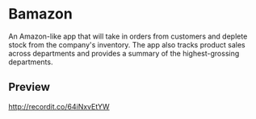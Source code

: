 # Bamazon
An Amazon-like app that will take in orders from customers and deplete stock from the company's inventory. The app also tracks product sales across departments and provides a summary of the highest-grossing departments.


## Preview
http://recordit.co/64iNxvEtYW


